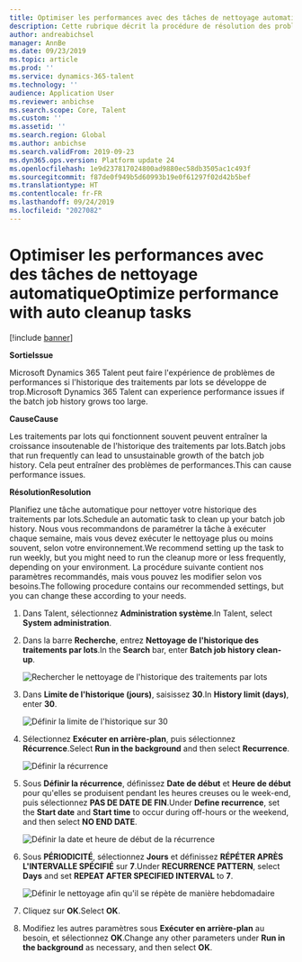 ```yaml
---
title: Optimiser les performances avec des tâches de nettoyage automatique
description: Cette rubrique décrit la procédure de résolution des problèmes de performances avec Microsoft Dynamics 365 Talent en nettoyant l'historique des traitements par lots.
author: andreabichsel
manager: AnnBe
ms.date: 09/23/2019
ms.topic: article
ms.prod: ''
ms.service: dynamics-365-talent
ms.technology: ''
audience: Application User
ms.reviewer: anbichse
ms.search.scope: Core, Talent
ms.custom: ''
ms.assetid: ''
ms.search.region: Global
ms.author: anbichse
ms.search.validFrom: 2019-09-23
ms.dyn365.ops.version: Platform update 24
ms.openlocfilehash: 1e9d237817024800ad9880ec58db3505ac1c493f
ms.sourcegitcommit: f87de0f949b5d60993b19e0f61297f02d42b5bef
ms.translationtype: HT
ms.contentlocale: fr-FR
ms.lasthandoff: 09/24/2019
ms.locfileid: "2027082"
---
```

# <a name="optimize-performance-with-auto-cleanup-tasks"></a><span data-ttu-id="c2f71-103">Optimiser les performances avec des tâches de nettoyage automatique</span><span class="sxs-lookup"><span data-stu-id="c2f71-103">Optimize performance with auto cleanup tasks</span></span>

[!include [banner](../includes/banner.md)]

<span data-ttu-id="c2f71-104">**Sortie**</span><span class="sxs-lookup"><span data-stu-id="c2f71-104">**Issue**</span></span>

<span data-ttu-id="c2f71-105">Microsoft Dynamics 365 Talent peut faire l'expérience de problèmes de performances si l'historique des traitements par lots se développe de trop.</span><span class="sxs-lookup"><span data-stu-id="c2f71-105">Microsoft Dynamics 365 Talent can experience performance issues if the batch job history grows too large.</span></span>

<span data-ttu-id="c2f71-106">**Cause**</span><span class="sxs-lookup"><span data-stu-id="c2f71-106">**Cause**</span></span>

<span data-ttu-id="c2f71-107">Les traitements par lots qui fonctionnent souvent peuvent entraîner la croissance insoutenable de l'historique des traitements par lots.</span><span class="sxs-lookup"><span data-stu-id="c2f71-107">Batch jobs that run frequently can lead to unsustainable growth of the batch job history.</span></span> <span data-ttu-id="c2f71-108">Cela peut entraîner des problèmes de performances.</span><span class="sxs-lookup"><span data-stu-id="c2f71-108">This can cause performance issues.</span></span> 

<span data-ttu-id="c2f71-109">**Résolution**</span><span class="sxs-lookup"><span data-stu-id="c2f71-109">**Resolution**</span></span>

<span data-ttu-id="c2f71-110">Planifiez une tâche automatique pour nettoyer votre historique des traitements par lots.</span><span class="sxs-lookup"><span data-stu-id="c2f71-110">Schedule an automatic task to clean up your batch job history.</span></span> <span data-ttu-id="c2f71-111">Nous vous recommandons de paramétrer la tâche à exécuter chaque semaine, mais vous devez exécuter le nettoyage plus ou moins souvent, selon votre environnement.</span><span class="sxs-lookup"><span data-stu-id="c2f71-111">We recommend setting up the task to run weekly, but you might need to run the cleanup more or less frequently, depending on your environment.</span></span> <span data-ttu-id="c2f71-112">La procédure suivante contient nos paramètres recommandés, mais vous pouvez les modifier selon vos besoins.</span><span class="sxs-lookup"><span data-stu-id="c2f71-112">The following procedure contains our recommended settings, but you can change these according to your needs.</span></span>

1. <span data-ttu-id="c2f71-113">Dans Talent, sélectionnez **Administration système**.</span><span class="sxs-lookup"><span data-stu-id="c2f71-113">In Talent, select **System administration**.</span></span>

2. <span data-ttu-id="c2f71-114">Dans la barre **Recherche**, entrez **Nettoyage de l'historique des traitements par lots**.</span><span class="sxs-lookup"><span data-stu-id="c2f71-114">In the **Search** bar, enter **Batch job history clean-up**.</span></span>

   ![Rechercher le nettoyage de l'historique des traitements par lots](media/talent-batch-history-cleanup-search-bar.png)

3. <span data-ttu-id="c2f71-116">Dans **Limite de l'historique (jours)**, saisissez **30**.</span><span class="sxs-lookup"><span data-stu-id="c2f71-116">In **History limit (days)**, enter **30**.</span></span>

   ![Définir la limite de l'historique sur 30](media/talent-batch-history-cleanup-history-limit.png)

4. <span data-ttu-id="c2f71-118">Sélectionnez **Exécuter en arrière-plan**, puis sélectionnez **Récurrence**.</span><span class="sxs-lookup"><span data-stu-id="c2f71-118">Select **Run in the background** and then select **Recurrence**.</span></span>

   ![Définir la récurrence](media/talent-batch-history-cleanup-recurrence.png)

5. <span data-ttu-id="c2f71-120">Sous **Définir la récurrence**, définissez **Date de début** et **Heure de début** pour qu'elles se produisent pendant les heures creuses ou le week-end, puis sélectionnez **PAS DE DATE DE FIN**.</span><span class="sxs-lookup"><span data-stu-id="c2f71-120">Under **Define recurrence**, set the **Start date** and **Start time** to occur during off-hours or the weekend, and then select **NO END DATE**.</span></span> 

   ![Définir la date et heure de début de la récurrence](media/talent-batch-history-cleanup-define-recurrence.png)

6. <span data-ttu-id="c2f71-122">Sous **PÉRIODICITÉ**, sélectionnez **Jours** et définissez **RÉPÉTER APRÈS L'INTERVALLE SPÉCIFIÉ** sur **7**.</span><span class="sxs-lookup"><span data-stu-id="c2f71-122">Under **RECURRENCE PATTERN**, select **Days** and set **REPEAT AFTER SPECIFIED INTERVAL** to **7**.</span></span>

   ![Définir le nettoyage afin qu'il se répète de manière hebdomadaire](media/talent-batch-history-cleanup-recurrence-pattern.png)

7. <span data-ttu-id="c2f71-124">Cliquez sur **OK**.</span><span class="sxs-lookup"><span data-stu-id="c2f71-124">Select **OK**.</span></span>

8. <span data-ttu-id="c2f71-125">Modifiez les autres paramètres sous **Exécuter en arrière-plan** au besoin, et sélectionnez **OK**.</span><span class="sxs-lookup"><span data-stu-id="c2f71-125">Change any other parameters under **Run in the background** as necessary, and then select **OK**.</span></span>

